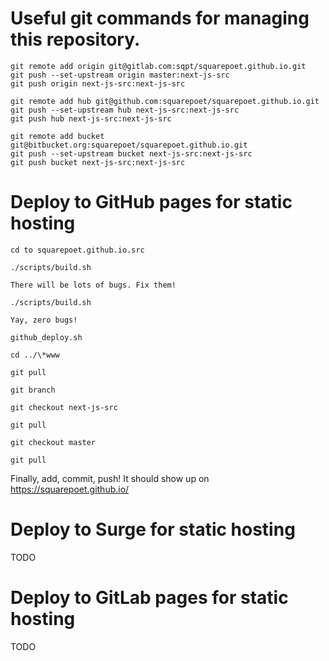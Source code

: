 # Useful git commands for managing this repository.

```
git remote add origin git@gitlab.com:sqpt/squarepoet.github.io.git
git push --set-upstream origin master:next-js-src
git push origin next-js-src:next-js-src
```

```
git remote add hub git@github.com:squarepoet/squarepoet.github.io.git
git push --set-upstream hub next-js-src:next-js-src
git push hub next-js-src:next-js-src
```

```
git remote add bucket git@bitbucket.org:squarepoet/squarepoet.github.io.git
git push --set-upstream bucket next-js-src:next-js-src
git push bucket next-js-src:next-js-src
```

# Deploy to GitHub pages for static hosting

```
cd to squarepoet.github.io.src

./scripts/build.sh

There will be lots of bugs. Fix them!

./scripts/build.sh

Yay, zero bugs!

github_deploy.sh

cd ../\*www

git pull

git branch

git checkout next-js-src

git pull

git checkout master

git pull
```

Finally, add, commit, push! It should show up on https://squarepoet.github.io/

# Deploy to Surge for static hosting

TODO

# Deploy to GitLab pages for static hosting

TODO
